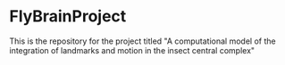 # FlyBrainProject
This is the repository for the project titled "A computational model of the integration of landmarks and motion in the insect central complex"
